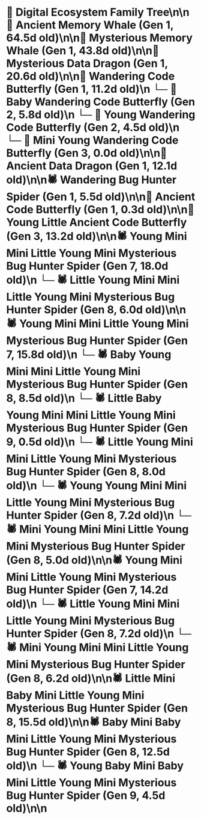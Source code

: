 # 🌳 Digital Ecosystem Family Tree\n\n🐋 Ancient Memory Whale (Gen 1, 64.5d old)\n\n🐋 Mysterious Memory Whale (Gen 1, 43.8d old)\n\n🐉 Mysterious Data Dragon (Gen 1, 20.6d old)\n\n🦋 Wandering Code Butterfly (Gen 1, 11.2d old)\n  └─ 🦋 Baby Wandering Code Butterfly (Gen 2, 5.8d old)\n  └─ 🦋 Young Wandering Code Butterfly (Gen 2, 4.5d old)\n    └─ 🦋 Mini Young Wandering Code Butterfly (Gen 3, 0.0d old)\n\n🐉 Ancient Data Dragon (Gen 1, 12.1d old)\n\n🕷️ Wandering Bug Hunter Spider (Gen 1, 5.5d old)\n\n🦋 Ancient Code Butterfly (Gen 1, 0.3d old)\n\n🦋 Young Little Ancient Code Butterfly (Gen 3, 13.2d old)\n\n🕷️ Young Mini Mini Little Young Mini Mysterious Bug Hunter Spider (Gen 7, 18.0d old)\n  └─ 🕷️ Little Young Mini Mini Little Young Mini Mysterious Bug Hunter Spider (Gen 8, 6.0d old)\n\n🕷️ Young Mini Mini Little Young Mini Mysterious Bug Hunter Spider (Gen 7, 15.8d old)\n  └─ 🕷️ Baby Young Mini Mini Little Young Mini Mysterious Bug Hunter Spider (Gen 8, 8.5d old)\n    └─ 🕷️ Little Baby Young Mini Mini Little Young Mini Mysterious Bug Hunter Spider (Gen 9, 0.5d old)\n  └─ 🕷️ Little Young Mini Mini Little Young Mini Mysterious Bug Hunter Spider (Gen 8, 8.0d old)\n  └─ 🕷️ Young Young Mini Mini Little Young Mini Mysterious Bug Hunter Spider (Gen 8, 7.2d old)\n  └─ 🕷️ Mini Young Mini Mini Little Young Mini Mysterious Bug Hunter Spider (Gen 8, 5.0d old)\n\n🕷️ Young Mini Mini Little Young Mini Mysterious Bug Hunter Spider (Gen 7, 14.2d old)\n  └─ 🕷️ Little Young Mini Mini Little Young Mini Mysterious Bug Hunter Spider (Gen 8, 7.2d old)\n  └─ 🕷️ Mini Young Mini Mini Little Young Mini Mysterious Bug Hunter Spider (Gen 8, 6.2d old)\n\n🕷️ Little Mini Baby Mini Little Young Mini Mysterious Bug Hunter Spider (Gen 8, 15.5d old)\n\n🕷️ Baby Mini Baby Mini Little Young Mini Mysterious Bug Hunter Spider (Gen 8, 12.5d old)\n  └─ 🕷️ Young Baby Mini Baby Mini Little Young Mini Mysterious Bug Hunter Spider (Gen 9, 4.5d old)\n\n
